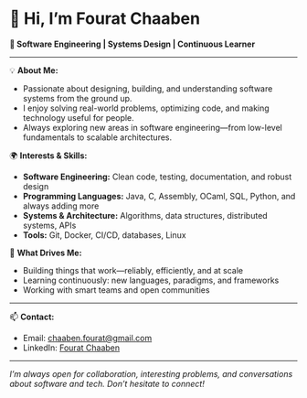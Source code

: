 # 👋 Hi, I’m Fourat Chaaben

**🔎 Software Engineering | Systems Design | Continuous Learner**

---

💡 **About Me:**  
- Passionate about designing, building, and understanding software systems from the ground up.
- I enjoy solving real-world problems, optimizing code, and making technology useful for people.
- Always exploring new areas in software engineering—from low-level fundamentals to scalable architectures.

🌍 **Interests & Skills:**  
- **Software Engineering:** Clean code, testing, documentation, and robust design
- **Programming Languages:** Java, C, Assembly, OCaml, SQL, Python, and always adding more
- **Systems & Architecture:** Algorithms, data structures, distributed systems, APIs
- **Tools:** Git, Docker, CI/CD, databases, Linux

🚀 **What Drives Me:**  
- Building things that work—reliably, efficiently, and at scale
- Learning continuously: new languages, paradigms, and frameworks
- Working with smart teams and open communities

---

📫 **Contact:**  
- Email: chaaben.fourat@gmail.com  
- LinkedIn: [Fourat Chaaben](https://www.linkedin.com/in/fourat-chaaben/)

---

*I’m always open for collaboration, interesting problems, and conversations about software and tech. Don’t hesitate to connect!*
